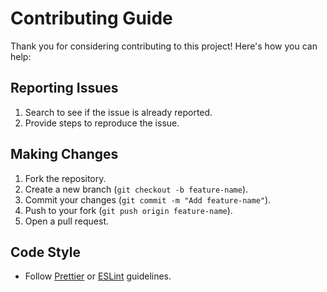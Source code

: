 # Contributing Guide

Thank you for considering contributing to this project! Here's how you can help:

## Reporting Issues

1. Search to see if the issue is already reported.
2. Provide steps to reproduce the issue.

## Making Changes

1. Fork the repository.
2. Create a new branch (`git checkout -b feature-name`).
3. Commit your changes (`git commit -m "Add feature-name"`).
4. Push to your fork (`git push origin feature-name`).
5. Open a pull request.

## Code Style

- Follow [Prettier](https://prettier.io/) or [ESLint](https://eslint.org/) guidelines.
